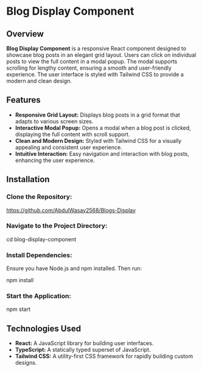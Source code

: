 # Blog Display Component

## Overview
**Blog Display Component** is a responsive React component designed to showcase blog posts in an elegant grid layout. Users can click on individual posts to view the full content in a modal popup. The modal supports scrolling for lengthy content, ensuring a smooth and user-friendly experience. The user interface is styled with Tailwind CSS to provide a modern and clean design.

## Features
- **Responsive Grid Layout:** Displays blog posts in a grid format that adapts to various screen sizes.
- **Interactive Modal Popup:** Opens a modal when a blog post is clicked, displaying the full content with scroll support.
- **Clean and Modern Design:** Styled with Tailwind CSS for a visually appealing and consistent user experience.
- **Intuitive Interaction:** Easy navigation and interaction with blog posts, enhancing the user experience.

## Installation

### Clone the Repository:

https://github.com/AbdulWasay2568/Blogs-Display

### Navigate to the Project Directory:
cd blog-display-component

### Install Dependencies:

Ensure you have Node.js and npm installed. Then run:

npm install

### Start the Application:

npm start

## Technologies Used

- **React:** A JavaScript library for building user interfaces.
- **TypeScript:** A statically typed superset of JavaScript.
- **Tailwind CSS:** A utility-first CSS framework for rapidly building custom designs.
